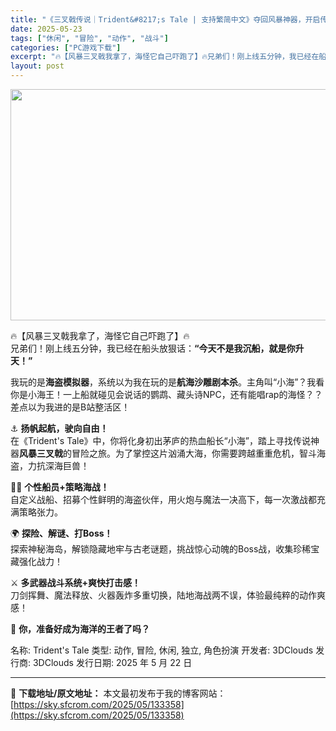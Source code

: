 ```yaml
---
title: "《三叉戟传说｜Trident&#8217;s Tale | 支持繁简中文》夺回风暴神器，开启传奇海盗之旅！"
date: 2025-05-23
tags: ["休闲", "冒险", "动作", "战斗"]
categories: ["PC游戏下载"]
excerpt: "🔥【风暴三叉戟我拿了，海怪它自己吓跑了】🔥兄弟们！刚上线五分钟，我已经在船头放狠话：“今天不是我沉船，就是你升天！” 我玩的是海盗模拟器，系统以为我在玩的是航海沙雕剧本杀。主角叫“小海”？我看你是小海王！一上船就碰见会说话的鹦鹉、藏头诗NPC，还有能唱rap的海怪？？差点以为我进的是B站整活区！ ⚓&hellip;"
layout: post
---
```


<img class="aligncenter size-full wp-image-133359" src="https://sky.sfcrom.com/wp-content/uploads/2025/05/2025052314171613.webp" alt="" width="660" height="370" />
<p data-start="65" data-end="132">🔥【风暴三叉戟我拿了，海怪它自己吓跑了】🔥<br data-start="88" data-end="91" />兄弟们！刚上线五分钟，我已经在船头放狠话：<strong data-start="112" data-end="132">“今天不是我沉船，就是你升天！”</strong></p>
<p data-start="134" data-end="231">我玩的是<strong data-start="138" data-end="147">海盗模拟器</strong>，系统以为我在玩的是<strong data-start="157" data-end="168">航海沙雕剧本杀</strong>。主角叫“小海”？我看你是小海王！一上船就碰见会说话的鹦鹉、藏头诗NPC，还有能唱rap的海怪？？差点以为我进的是B站整活区！</p>
<p data-start="138" data-end="250">⚓ <strong data-start="140" data-end="154">扬帆起航，驶向自由！</strong><br data-start="154" data-end="157" />在《Trident's Tale》中，你将化身初出茅庐的热血船长“小海”，踏上寻找传说神器<strong data-start="202" data-end="211">风暴三叉戟</strong>的冒险之旅。为了掌控这片汹涌大海，你需要跨越重重危机，智斗海盗，力抗深海巨兽！</p>
<p data-start="252" data-end="317">🏴‍☠️ <strong data-start="258" data-end="272">个性船员+策略海战！</strong><br data-start="272" data-end="275" />自定义战船、招募个性鲜明的海盗伙伴，用火炮与魔法一决高下，每一次激战都充满策略张力。</p>
<p data-start="319" data-end="384">🌍 <strong data-start="322" data-end="338">探险、解谜、打Boss！</strong><br data-start="338" data-end="341" />探索神秘海岛，解锁隐藏地牢与古老谜题，挑战惊心动魄的Boss战，收集珍稀宝藏强化战力！</p>
<p data-start="386" data-end="448">⚔️ <strong data-start="389" data-end="407">多武器战斗系统+爽快打击感！</strong><br data-start="407" data-end="410" />刀剑挥舞、魔法释放、火器轰炸多重切换，陆地海战两不误，体验最纯粹的动作爽感！</p>
<p data-start="450" data-end="474">🌊 <strong data-start="453" data-end="472">你，准备好成为海洋的王者了吗？</strong></p>
名称: Trident's Tale
类型: 动作, 冒险, 休闲, 独立, 角色扮演
开发者: 3DClouds
发行商: 3DClouds
发行日期: 2025 年 5 月 22 日

---
📖 **下载地址/原文地址：** 本文最初发布于我的博客网站：[https://sky.sfcrom.com/2025/05/133358](https://sky.sfcrom.com/2025/05/133358)
